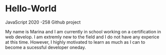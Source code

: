 # Hello-World
JavaScript 2020 -258 Github project

My name is Marina and I am currently in school working on a certification in web develop. 
I am extremly new to the field and I do not have any experice at this time. However, I highly motivated to learn as much as I can to become a sucessful developer oneday. 
